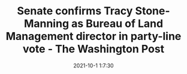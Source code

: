 ---
"title": "Senate confirms Tracy Stone-Manning as Bureau of Land Management director in party-line vote - The Washington Post"
"date": "2021-10-1 1:7:30"
"feed_name": "GOOGLENEWSDRILLING"
"feed_website": "https://news.google.com/search?q=drilling%2Bincident&hl=en-US&gl=US&ceid=US:en"
"feed_rss": "https://news.google.com/rss/search?q=drilling%2Bincident&hl=en-US&gl=US&ceid=US:en"
"link": "https://www.washingtonpost.com/climate-environment/2021/09/30/tracy-stone-manning-confirmed/"
"source": "{'href': 'https://www.washingtonpost.com', 'title': 'The Washington Post'}"
"file": "_posts/2021-1-1-ccc2ea6cfce9acaba9c187f67000794f8f819db4.md"
"accident": "0"
"drilling": "0"
"dead": "0"
"injured": "0"
"arrested": "0"
"where": "unknown site"
"causes": "unknown"
"place": "unknown place"
---